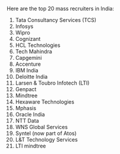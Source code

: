 
Here are the top 20 mass recruiters in India:

1. Tata Consultancy Services (TCS)
2. Infosys
3. Wipro
4. Cognizant
5. HCL Technologies
6. Tech Mahindra
7. Capgemini
8. Accenture
9. IBM India
10. Deloitte India
11. Larsen & Toubro Infotech (LTI)
12. Genpact
13. Mindtree
14. Hexaware Technologies
15. Mphasis
16. Oracle India
17. NTT Data
18. WNS Global Services
19. Syntel (now part of Atos)
20. L&T Technology Services
21. LTI mindtree
